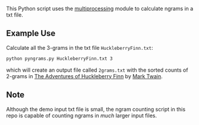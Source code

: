 This Python script uses the [multiprocessing]("http://docs.python.org/2/library/multiprocessing.html", "mulitprocessing") module to calculate ngrams in a txt file.

## Example Use ##
Calculate all the 3-grams in the txt file `HuckleberryFinn.txt`:

```bash
python pyngrams.py HuckleberryFinn.txt 3
```
which will create an output file called `2grams.txt` with the sorted counts of 2-grams in [The Adventures of Huckleberry Finn](http://www.gutenberg.org/ebooks/76) by [Mark Twain](http://www.gutenberg.org/ebooks/author/53).

## Note ##
Although the demo input txt file is small, the ngram counting script in this repo is capable of counting ngrams in *much* larger input files.
